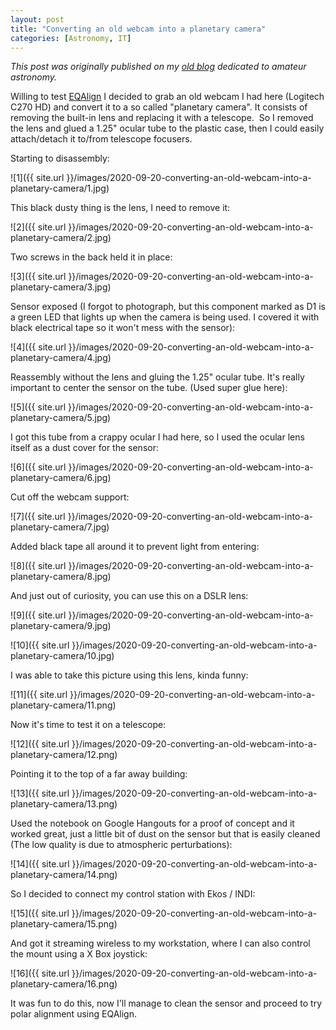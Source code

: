 ```yaml
---
layout: post
title: "Converting an old webcam into a planetary camera"
categories: [Astronomy, IT]
---
```


*This post was originally published on my [old blog](https://boredprogrammer.postach.io/post/converting-an-old-webcam-into-a-planetary-camera) dedicated to amateur astronomy.*

Willing to test [EQAlign](http://eqalign.net/e_eqalign.html) I decided to grab an old webcam I had here (Logitech C270 HD) and convert it to a so called "planetary camera". It consists of removing the built-in lens and replacing it with a telescope.  So I removed the lens and glued a 1.25" ocular tube to the plastic case, then I could easily attach/detach it to/from telescope focusers.

Starting to disassembly:

![1]({{ site.url }}/images/2020-09-20-converting-an-old-webcam-into-a-planetary-camera/1.jpg)

This black dusty thing is the lens, I need to remove it:

![2]({{ site.url }}/images/2020-09-20-converting-an-old-webcam-into-a-planetary-camera/2.jpg)

Two screws in the back held it in place:

![3]({{ site.url }}/images/2020-09-20-converting-an-old-webcam-into-a-planetary-camera/3.jpg)

Sensor exposed (I forgot to photograph, but this component marked as D1 is a green LED that lights up when the camera is being used. I covered it with black electrical tape so it won't mess with the sensor):

![4]({{ site.url }}/images/2020-09-20-converting-an-old-webcam-into-a-planetary-camera/4.jpg)

Reassembly without the lens and gluing the 1.25" ocular tube. It's really important to center the sensor on the tube. (Used super glue here):

![5]({{ site.url }}/images/2020-09-20-converting-an-old-webcam-into-a-planetary-camera/5.jpg)

I got this tube from a crappy ocular I had here, so I used the ocular lens itself as a dust cover for the sensor:

![6]({{ site.url }}/images/2020-09-20-converting-an-old-webcam-into-a-planetary-camera/6.jpg)

Cut off the webcam support:

![7]({{ site.url }}/images/2020-09-20-converting-an-old-webcam-into-a-planetary-camera/7.jpg)

Added black tape all around it to prevent light from entering:

![8]({{ site.url }}/images/2020-09-20-converting-an-old-webcam-into-a-planetary-camera/8.jpg)

And just out of curiosity, you can use this on a DSLR lens:

![9]({{ site.url }}/images/2020-09-20-converting-an-old-webcam-into-a-planetary-camera/9.jpg)

![10]({{ site.url }}/images/2020-09-20-converting-an-old-webcam-into-a-planetary-camera/10.jpg)

I was able to take this picture using this lens, kinda funny:

![11]({{ site.url }}/images/2020-09-20-converting-an-old-webcam-into-a-planetary-camera/11.png)

Now it's time to test it on a telescope:

![12]({{ site.url }}/images/2020-09-20-converting-an-old-webcam-into-a-planetary-camera/12.png)

Pointing it to the top of a far away building:

![13]({{ site.url }}/images/2020-09-20-converting-an-old-webcam-into-a-planetary-camera/13.png)

Used the notebook on Google Hangouts for a proof of concept and it worked great, just a little bit of dust on the sensor but that is easily cleaned (The low quality is due to atmospheric perturbations):

![14]({{ site.url }}/images/2020-09-20-converting-an-old-webcam-into-a-planetary-camera/14.png)

So I decided to connect my control station with Ekos / INDI:

![15]({{ site.url }}/images/2020-09-20-converting-an-old-webcam-into-a-planetary-camera/15.png)

And got it streaming wireless to my workstation, where I can also control the mount using a X Box joystick:

![16]({{ site.url }}/images/2020-09-20-converting-an-old-webcam-into-a-planetary-camera/16.png)

It was fun to do this, now I'll manage to clean the sensor and proceed to try polar alignment using EQAlign.
